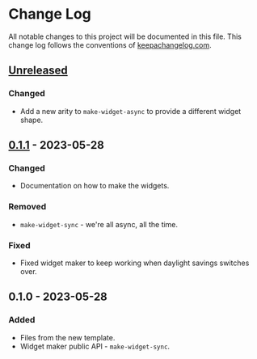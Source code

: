 # Change Log
All notable changes to this project will be documented in this file. This change log follows the conventions of [keepachangelog.com](http://keepachangelog.com/).

## [Unreleased]
### Changed
- Add a new arity to `make-widget-async` to provide a different widget shape.

## [0.1.1] - 2023-05-28
### Changed
- Documentation on how to make the widgets.

### Removed
- `make-widget-sync` - we're all async, all the time.

### Fixed
- Fixed widget maker to keep working when daylight savings switches over.

## 0.1.0 - 2023-05-28
### Added
- Files from the new template.
- Widget maker public API - `make-widget-sync`.

[Unreleased]: https://sourcehost.site/your-name/solutions-4clojure/compare/0.1.1...HEAD
[0.1.1]: https://sourcehost.site/your-name/solutions-4clojure/compare/0.1.0...0.1.1
